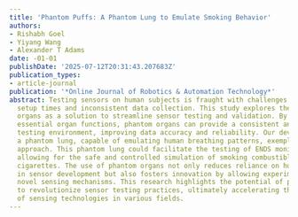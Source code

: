 ```yaml
---
title: 'Phantom Puffs: A Phantom Lung to Emulate Smoking Behavior'
authors:
- Rishabh Goel
- Yiyang Wang
- Alexander T Adams
date: -01-01
publishDate: '2025-07-12T20:31:43.207683Z'
publication_types:
- article-journal
publication: '*Online Journal of Robotics & Automation Technology*'
abstract: Testing sensors on human subjects is fraught with challenges such as extensive
  setup times and inconsistent data collection. This study explores the use of phantom
  organs as a solution to streamline sensor testing and validation. By replicating
  essential organ functions, phantom organs can provide a consistent and repeatable
  testing environment, improving data accuracy and reliability. Our development of
  a phantom lung, capable of emulating human breathing patterns, exemplifies this
  approach. This phantom lung could facilitate the testing of ENDS monitoring sensors,
  allowing for the safe and controlled simulation of smoking combustible and electronic
  cigarettes. The use of phantom organs not only reduces reliance on human subjects
  in sensor development but also fosters innovation by allowing experimentation with
  novel sensing mechanisms. This research highlights the potential of phantom organs
  to revolutionize sensor testing practices, ultimately accelerating the advancement
  of sensing technologies in various fields.
---
```

